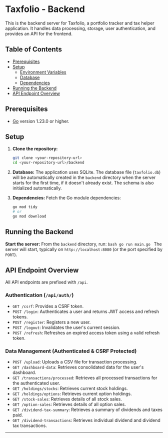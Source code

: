 # Taxfolio - Backend

This is the backend server for Taxfolio, a portfolio tracker and tax helper application. It handles data processing, storage, user authentication, and provides an API for the frontend.

## Table of Contents

- [Prerequisites](#prerequisites)
- [Setup](#setup)
  - [Environment Variables](#environment-variables)
  - [Database](#database)
  - [Dependencies](#dependencies)
- [Running the Backend](#running-the-backend)
- [API Endpoint Overview](#api-endpoint-overview)

## Prerequisites

- [Go](https://golang.org/dl/) version 1.23.0 or higher.

## Setup

1.  **Clone the repository:**
    ```bash
    git clone <your-repository-url>
    cd <your-repository-url>/backend
    ```

3.  **Database:**
    The application uses SQLite. The database file (`taxfolio.db`) will be automatically created in the `backend` directory when the server starts for the first time, if it doesn't already exist. The schema is also initialized automatically.

4.  **Dependencies:**
    Fetch the Go module dependencies:
    ```bash
    go mod tidy
    # or
    go mod download
    ```

## Running the Backend

 **Start the server:**
    From the `backend` directory, run:
    ```bash
    go run main.go
    ```
    The server will start, typically on `http://localhost:8080` (or the port specified by `PORT`).

## API Endpoint Overview

All API endpoints are prefixed with `/api`.

### Authentication (`/api/auth/`)

*   `GET /csrf`: Provides a CSRF token.
*   `POST /login`: Authenticates a user and returns JWT access and refresh tokens.
*   `POST /register`: Registers a new user.
*   `POST /logout`: Invalidates the user's current session.
*   `POST /refresh`: Refreshes an expired access token using a valid refresh token.

### Data Management (Authenticated & CSRF Protected)

*   `POST /upload`: Uploads a CSV file for transaction processing.
*   `GET /dashboard-data`: Retrieves consolidated data for the user's dashboard.
*   `GET /transactions/processed`: Retrieves all processed transactions for the authenticated user.
*   `GET /holdings/stocks`: Retrieves current stock holdings.
*   `GET /holdings/options`: Retrieves current option holdings.
*   `GET /stock-sales`: Retrieves details of all stock sales.
*   `GET /option-sales`: Retrieves details of all option sales.
*   `GET /dividend-tax-summary`: Retrieves a summary of dividends and taxes paid.
*   `GET /dividend-transactions`: Retrieves individual dividend and dividend tax transactions.

---